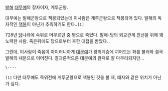 [발해](%EB%B0%9C%ED%95%B4.md) [대무예](%EB%8C%80%EB%AC%B4%EC%98%88.md)의 장자이자,
계루군왕.

대무예는 발해군왕으로 책봉되었는데 이사람은 계루군왕으로 책봉되어 있다. 발해의 독자적인
[책봉](%EC%B1%85%EB%B4%89.md)이 아닌가 추측하기도 한다..`[1]`

728년 [당](%EB%8B%B9.md)나라에 숙위로 머무르던 중 병으로 죽었다. 발해-당의 외교관계 친선을 위해 꽤 노력한 사람.
죽은뒤에도 당으로부터 후한 대접을 받았다.

그런데, 이사람이 죽음이 아이러니하게 [대문예](%EB%8C%80%EB%AC%B8%EC%98%88.md)가 왕위계승에 끼어드는 화를
불러와 결국 발해의 내분으로 이어진다. 결과론적으론 대문예의 완패로 잘 마무리되지만...

`\----`

`[1]` 다만 대무예도 즉위전에 계루군왕으로 책봉된 것을 볼 때, 태자와 같은 위치가 아닌가 싶다.

